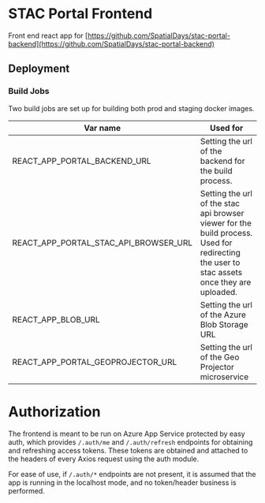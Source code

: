 # STAC Portal Frontend

Front end react app for [https://github.com/SpatialDays/stac-portal-backend](https://github.com/SpatialDays/stac-portal-backend)

## Deployment

### Build Jobs

Two build jobs are set up for building both prod and staging docker images.

| Var name| Used for |
| --- | --- |
|REACT_APP_PORTAL_BACKEND_URL| Setting the url of the backend for the build process.|
|REACT_APP_PORTAL_STAC_API_BROWSER_URL| Setting the url of the stac api browser viewer for the build process. Used for redirecting the user to stac assets once they are uploaded. |
|REACT_APP_BLOB_URL| Setting the url of the Azure Blob Storage URL |
|REACT_APP_PORTAL_GEOPROJECTOR_URL| Setting the url of the Geo Projector microservice
# Authorization
The frontend is meant to be run on Azure App Service protected by easy auth, which provides `/.auth/me` and `/.auth/refresh` endpoints for obtaining and refreshing access tokens. These tokens are obtained and attached to the headers of every Axios request using the auth module.

For ease of use, if `/.auth/*` endpoints are not present, it is assumed that the app is running in the localhost mode, and no token/header business is performed.

